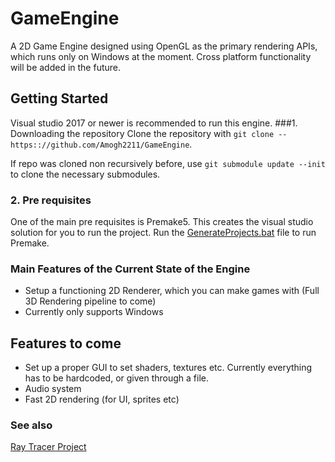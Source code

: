 # GameEngine
A 2D Game Engine designed using OpenGL as the primary rendering APIs, which runs only on Windows at the moment. Cross platform functionality will be added in the future.

## Getting Started
Visual studio 2017 or newer is recommended to run this engine.
###1. Downloading the repository
Clone the repository with `git clone --https:://github.com/Amogh2211/GameEngine`.

If repo was cloned non recursively before, use `git submodule update --init` to clone the necessary submodules.

### 2. Pre requisites

One of the main pre requisites is Premake5. This creates the visual studio solution for you to run the project. 
Run the [GenerateProjects.bat](https://github.com/Amogh2211/GameEngine/blob/main/scripts/GenerateProjects.bat) file to run Premake.

### Main Features of the Current State of the Engine
- Setup a functioning 2D Renderer, which you can make games with (Full 3D Rendering pipeline to come)
- Currently only supports Windows

## Features to come
- Set up a proper GUI to set shaders, textures etc. Currently everything has to be hardcoded, or given through a file.
- Audio system
- Fast  2D rendering (for UI, sprites etc)

### See also
[Ray Tracer Project](https://github.com/Amogh2211/raytracing)

